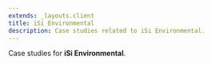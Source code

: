 ```yaml
---
extends: _layouts.client
title: iSi Environmental
description: Case studies related to iSi Environmental.
---
```


Case studies for **iSi Environmental**.
